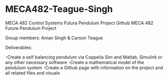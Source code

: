 # MECA482-Teague-Singh
MECA 482 Control Systems Futura Pendulum Project Github
MECA 482 Future Pendulum Project

Group members: Aman Singh & Carson Teague

Deliverables:

-Create a self balancing pendulum via Coppelia Sim and Matlab, Simulink or any other necessary software
-Create a mathematical model of the pendulum system
-Create a Github page with information on the project and all related files and visuals 
